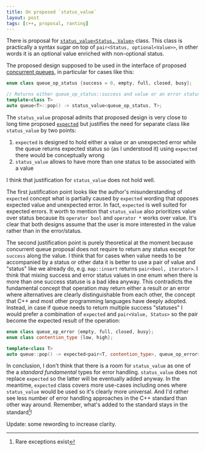 ```yaml
---
title: On proposed `status_value`
layout: post
tags: [c++, proposal, ranting]
---
```


There is proposal for [`status_value<Status, Value>`](http://www.open-std.org/jtc1/sc22/wg21/docs/papers/2014/n4233.html) class. This class is practically a syntax sugar on top of
`pair<Status, optional<Value>>`, in other words it is an optional value enriched with non-optional status.

The proposed design supposed to be used in the interface of proposed [concurrent queues](http://www.open-std.org/jtc1/sc22/wg21/docs/papers/2016/p0260r0.html), in particular for cases like this:

```cpp
enum class queue_op_status {success = 0, empty, full, closed, busy};

// Returns either queue_op_status::success and value or an error status and no value
template<class T>
auto queue<T>::pop() -> status_value<queue_op_status, T>;
```

The `status_value` proposal admits that proposed design is very close to long time proposed [`expected`](http://www.open-std.org/jtc1/sc22/wg21/docs/papers/2021/p0323r10.html) but justifies the need for separate class like `status_value` by two points:
1. `expected` is designed to hold either a value or an unexpected error while the queue returns expected status so (as I understood it) using `expected` there would be conceptually wrong
2. `status_value` allows to have more than one status to be associated with a value

I think that justification for `status_value` does not hold well.

The first justification point looks like the author's misunderstanding of `expected` concept what is partially caused by `expected` wording that opposes expected value and unexpected error. In fact, `expected` is well suited for expected errors. It worth to mention that `status_value` also prioritizes value over status because its `operator bool` and `operator *` works over value. It's clear that both designs assume that the user is more interested in the value rather than in the error/status.

The second justification point is purely theoretical at the moment because concurrent queue proposal does not require to return any status except for `success` along the value. I think that for cases when value needs to be accompanied by a status or other data it is better to use a pair of value and "status" like we already do, e.g. `map::insert` returns `pair<bool, iterator>`. I think that mixing success and error status values in one enum when there is more than one success statuse is a bad idea anyway. This contradicts the fundamental concept that operation may return either a result or an error where alternatives are clearly distinguishable from each other, the concept that C++ and most other programming languages have deeply adopted. Instead, in case if queue needs to return multiple success "statuses" I would prefer a combination of `expected` and `pair<Value, Status>` so the pair become the expected result of the operation:

```cpp
enum class queue_op_error {empty, full, closed, busy};
enum class contention_type {low, high};

template<class T>
auto queue::pop() -> expected<pair<T, contention_type>, queue_op_error>;
```

In conclusion, I don't think that there is a room for `status_value` as one of the a *standard fundamental* types for error handling. `status_value` does not replace `expected` so the latter will be eventually added anyway. In the meantime, `expected` class covers more use-cases including ones where `status_value` would be used so it's clearly more universal. And I'd rather see less number of error handling approaches in the C++ standard than other way around. Remember, what's added to the standard stays in the standard[^1]!


Update: some rewording to increase clarity.


[^1]: Rare exceptions exist

